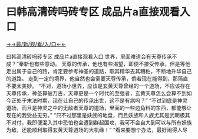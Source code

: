 # 曰韩高清砖吗砖专区 成品片a直接观看入口

<a href="https://m8k3.cc">→→最/新/观/看/入/口←←</a>

曰韩高清砖吗砖专区 成品片a直接观看入口
世界，里面难道会有天尊传承不成？”秦斩也有些意动。
    天尊的传承，他也有些渴望，即便不接受传承，但是等他走出属于自己的路，肯定要参考神圣的道路，取其精华去其糟粕，不断地升华自己的道路。
    走到一定的境界，他自然也会需要天尊传承，倘若现在能得到，那简直不要太美妙。
    “不对，道场小世界，应该是玄黄天尊曾经的一个道场，不应该存在天尊传承，神圣算破万古，天尊更是一个时代的至强者，玄黄天尊怎么会算不到如今正处于末法时期，现在让自己的传承出世，这不是有病吗？”
    “不过到底是神灵道场，而且是神灵之中的无敌者天尊的道场，里面的一些边角料的东西，都能够让现在的我受益无穷。”
    “只不过那里是妖族的地盘，而且妖族和人族尤其是武朝极其不对付，我即便混入其中恐怕也会遭到群起围攻，我可不会自大到可以与所有妖族为敌，还能顺利取得玄黄天尊道场的大机缘！”
    “看来要想个办法，最好闹得人尽
